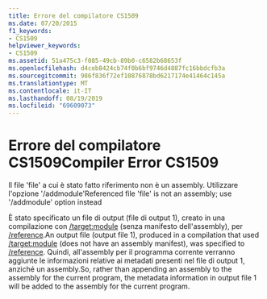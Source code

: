 ```yaml
---
title: Errore del compilatore CS1509
ms.date: 07/20/2015
f1_keywords:
- CS1509
helpviewer_keywords:
- CS1509
ms.assetid: 51a475c3-f085-49cb-89b0-c6582b68653f
ms.openlocfilehash: d4ceb8424cb74f0b6bf9746d4887fc16bbdcfb3a
ms.sourcegitcommit: 986f836f72ef10876878bd6217174e41464c145a
ms.translationtype: MT
ms.contentlocale: it-IT
ms.lasthandoff: 08/19/2019
ms.locfileid: "69609073"
---
```

# <a name="compiler-error-cs1509"></a><span data-ttu-id="41a3c-102">Errore del compilatore CS1509</span><span class="sxs-lookup"><span data-stu-id="41a3c-102">Compiler Error CS1509</span></span>
<span data-ttu-id="41a3c-103">Il file 'file' a cui è stato fatto riferimento non è un assembly. Utilizzare l'opzione '/addmodule'</span><span class="sxs-lookup"><span data-stu-id="41a3c-103">Referenced file 'file' is not an assembly; use '/addmodule' option instead</span></span>  
  
 <span data-ttu-id="41a3c-104">È stato specificato un file di output (file di output 1), creato in una compilazione con [/target:module](../language-reference/compiler-options/target-module-compiler-option.md) (senza manifesto dell'assembly), per [/reference](../language-reference/compiler-options/reference-compiler-option.md).</span><span class="sxs-lookup"><span data-stu-id="41a3c-104">An output file (output file 1), produced in a compilation that used [/target:module](../language-reference/compiler-options/target-module-compiler-option.md) (does not have an assembly manifest), was specified to [/reference](../language-reference/compiler-options/reference-compiler-option.md).</span></span> <span data-ttu-id="41a3c-105">Quindi, all'assembly per il programma corrente verranno aggiunte le informazioni relative ai metadati presenti nel file di output 1, anziché un assembly.</span><span class="sxs-lookup"><span data-stu-id="41a3c-105">So, rather than appending an assembly to the assembly for the current program, the metadata information in output file 1 will be added to the assembly for the current program.</span></span>
